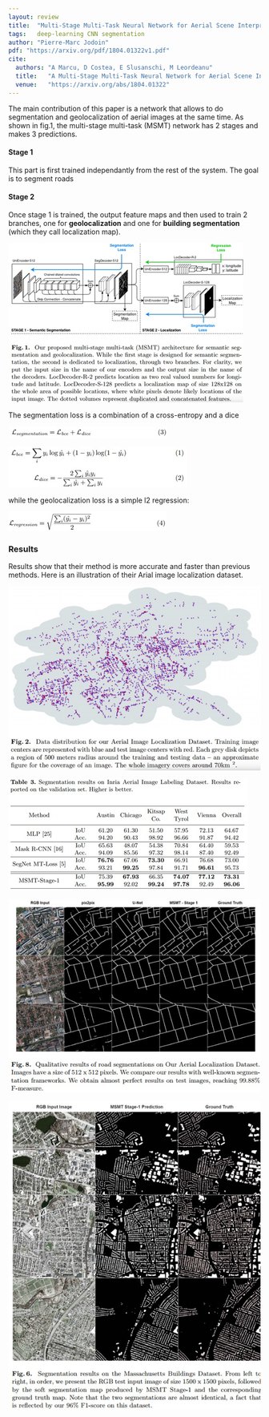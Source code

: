 ```yaml
---
layout: review
title:  "Multi-Stage Multi-Task Neural Network for Aerial Scene Interpretation and Geolocalization"
tags:   deep-learning CNN segmentation
author: "Pierre-Marc Jodoin"
pdf: "https://arxiv.org/pdf/1804.01322v1.pdf"
cite:
  authors: "A Marcu, D Costea, E Slusanschi, M Leordeanu"
  title:   "A Multi-Stage Multi-Task Neural Network for Aerial Scene Interpretation and Geolocalization" 
  venue:   "https://arxiv.org/abs/1804.01322"
---
```


The main contribution of this paper is a network that allows to do segmentation and geolocalization of aerial images at the same time.  As shown in fig.1, the multi-stage multi-task (MSMT) network has 2 stages and makes 3 predictions.  

#### Stage 1

This part is first trained independantly from the rest of the system.  The goal is to segment roads

#### Stage 2 

Once stage 1 is trained, the output feature maps and then used to train 2 branches, one for **geolocalization** and one for **building segmentation** (which they call localization map). 


![](/article/images/interpPLUSgeo/sc01.jpg)

The segmentation loss is a combination of a cross-entropy and a dice

![](/article/images/interpPLUSgeo/sc03.jpg)


![](/article/images/interpPLUSgeo/sc02.jpg)

while the geolocalization loss is a simple l2 regression:

![](/article/images/interpPLUSgeo/sc04.jpg)



### Results

Results show that their method is more accurate and faster than previous methods.  Here is an illustration of their Arial image localization dataset.

![](/article/images/interpPLUSgeo/sc05.jpg)


![](/article/images/interpPLUSgeo/sc06.jpg)

![](/article/images/interpPLUSgeo/sc07.jpg)

![](/article/images/interpPLUSgeo/sc08.jpg)

